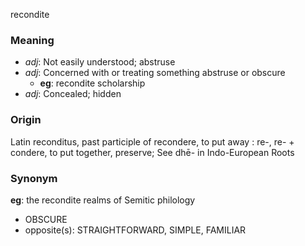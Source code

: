 recondite
### Meaning
+ _adj_: Not easily understood; abstruse
+ _adj_: Concerned with or treating something abstruse or obscure
    + __eg__: recondite scholarship
+ _adj_: Concealed; hidden

### Origin

Latin reconditus, past participle of recondere, to put away : re-, re- + condere, to put together, preserve; See dhē- in Indo-European Roots

### Synonym

__eg__: the recondite realms of Semitic philology

+ OBSCURE
+ opposite(s): STRAIGHTFORWARD, SIMPLE, FAMILIAR


